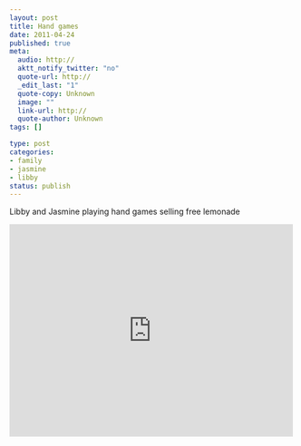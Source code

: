 ```yaml
--- 
layout: post
title: Hand games
date: 2011-04-24
published: true
meta: 
  audio: http://
  aktt_notify_twitter: "no"
  quote-url: http://
  _edit_last: "1"
  quote-copy: Unknown
  image: ""
  link-url: http://
  quote-author: Unknown
tags: []

type: post
categories: 
- family
- jasmine
- libby
status: publish
---
```

Libby and Jasmine playing hand games selling free lemonade

<iframe src="http://player.vimeo.com/video/22814735?title=0&amp;byline=0&amp;color=0" frameborder="0" height="375" width="500"></iframe>
